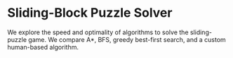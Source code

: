 # Sliding-Block Puzzle Solver
We explore the speed and optimality of algorithms to solve the sliding-puzzle game. We compare A*, BFS, greedy best-first search, and a custom human-based algorithm. 
